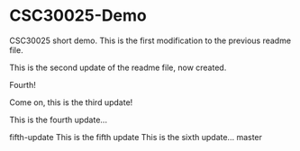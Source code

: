 # CSC30025-Demo
CSC30025 short demo.
This is the first modification to the previous readme file.

This is the second update of the readme file, now created.

Fourth!

Come on, this is the third update!

This is the fourth update...

fifth-update
This is the fifth update
This is the sixth update...
master
